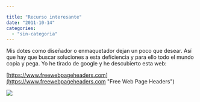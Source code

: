 ```yaml
---

title: "Recurso interesante"
date: "2011-10-14"
categories: 
  - "sin-categoria"
---
```


Mis dotes como diseñador o enmaquetador dejan un poco que desear. Así que hay que buscar soluciones a esta deficiencia y para ello todo el mundo copia y pega. Yo he tirado de google y he descubierto esta web:

[https://www.freewebpageheaders.com](https://www.freewebpageheaders.com "Free Web Page Headers")

![](images/o.jpg)
